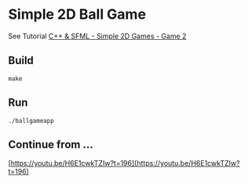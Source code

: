 # Simple 2D Ball Game

See Tutorial [C++ & SFML - Simple 2D Games - Game 2](https://www.youtube.com/watch?v=pNaYcdrsSFI&list=PL6xSOsbVA1eb_QqMTTcql_3PdOiE928up&index=11)

## Build

```
make
```

## Run

```
./ballgameapp
```

## Continue from ...

[https://youtu.be/H6E1cwkTZIw?t=196](https://youtu.be/H6E1cwkTZIw?t=196)